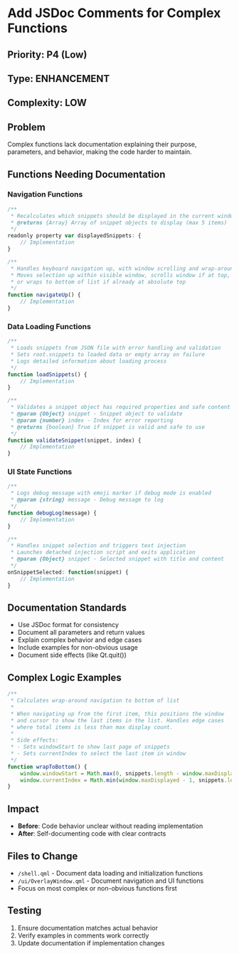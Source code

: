 # Add JSDoc Comments for Complex Functions

## Priority: P4 (Low)
## Type: ENHANCEMENT
## Complexity: LOW

## Problem
Complex functions lack documentation explaining their purpose, parameters, and behavior, making the code harder to maintain.

## Functions Needing Documentation

### Navigation Functions
```javascript
/**
 * Recalculates which snippets should be displayed in the current window
 * @returns {Array} Array of snippet objects to display (max 5 items)
 */
readonly property var displayedSnippets: {
    // Implementation
}

/**
 * Handles keyboard navigation up, with window scrolling and wrap-around
 * Moves selection up within visible window, scrolls window if at top,
 * or wraps to bottom of list if already at absolute top
 */
function navigateUp() {
    // Implementation
}
```

### Data Loading Functions  
```javascript
/**
 * Loads snippets from JSON file with error handling and validation
 * Sets root.snippets to loaded data or empty array on failure
 * Logs detailed information about loading process
 */
function loadSnippets() {
    // Implementation
}

/**
 * Validates a snippet object has required properties and safe content
 * @param {Object} snippet - Snippet object to validate
 * @param {number} index - Index for error reporting
 * @returns {boolean} True if snippet is valid and safe to use
 */
function validateSnippet(snippet, index) {
    // Implementation  
}
```

### UI State Functions
```javascript
/**
 * Logs debug message with emoji marker if debug mode is enabled
 * @param {string} message - Debug message to log
 */
function debugLog(message) {
    // Implementation
}

/**
 * Handles snippet selection and triggers text injection
 * Launches detached injection script and exits application
 * @param {Object} snippet - Selected snippet with title and content
 */
onSnippetSelected: function(snippet) {
    // Implementation
}
```

## Documentation Standards
- Use JSDoc format for consistency
- Document all parameters and return values
- Explain complex behavior and edge cases
- Include examples for non-obvious usage
- Document side effects (like Qt.quit())

## Complex Logic Examples
```javascript
/**
 * Calculates wrap-around navigation to bottom of list
 * 
 * When navigating up from the first item, this positions the window
 * and cursor to show the last items in the list. Handles edge cases
 * where total items is less than max display count.
 * 
 * Side effects:
 * - Sets windowStart to show last page of snippets
 * - Sets currentIndex to select the last item in window
 */
function wrapToBottom() {
    window.windowStart = Math.max(0, snippets.length - window.maxDisplayed)
    window.currentIndex = Math.min(window.maxDisplayed - 1, snippets.length - 1 - window.windowStart)
}
```

## Impact
- **Before**: Code behavior unclear without reading implementation
- **After**: Self-documenting code with clear contracts

## Files to Change
- `/shell.qml` - Document data loading and initialization functions
- `/ui/OverlayWindow.qml` - Document navigation and UI functions
- Focus on most complex or non-obvious functions first

## Testing
1. Ensure documentation matches actual behavior
2. Verify examples in comments work correctly
3. Update documentation if implementation changes
